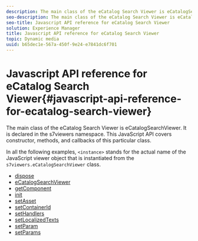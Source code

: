 ```yaml
---
description: The main class of the eCatalog Search Viewer is eCatalogSearchViewer. It is declared in the s7viewers namespace. This JavaScript API covers constructor, methods, and callbacks of this particular class.
seo-description: The main class of the eCatalog Search Viewer is eCatalogSearchViewer. It is declared in the s7viewers namespace. This JavaScript API covers constructor, methods, and callbacks of this particular class.
seo-title: Javascript API reference for eCatalog Search Viewer
solution: Experience Manager
title: Javascript API reference for eCatalog Search Viewer
topic: Dynamic media
uuid: b65dec1e-567a-450f-9e24-e7841dc6f701
---
```


# Javascript API reference for eCatalog Search Viewer{#javascript-api-reference-for-ecatalog-search-viewer}

The main class of the eCatalog Search Viewer is eCatalogSearchViewer. It is declared in the s7viewers namespace. This JavaScript API covers constructor, methods, and callbacks of this particular class.

In all the following examples, `<instance>` stands for the actual name of the JavaScript viewer object that is instantiated from the `s7viewers.eCatalogSearchViewer` class. 

* [dispose](r-html5-ecatsearch-javascriptapiref-dispose.md)
* [eCatalogSearchViewer](r-html5-ecatsearch-javascriptapiref-ecatalogsearchviewer.md)
* [getComponent](r-html5-ecatsearch-javascriptapiref-getcomponent.md)
* [init](r-html5-ecatsearch-javascriptapiref-init.md)
* [setAsset](r-html5-ecatsearch-javascriptapiref-setasset.md)
* [setContainerId](r-html5-ecatsearch-javascriptapiref-setcontainerid.md)
* [setHandlers](r-html5-ecatsearch-javascriptapiref-sethandlers.md)
* [setLocalizedTexts](r-html5-ecatsearch-javascriptapiref-setlocalizedtexts.md)
* [setParam](r-html5-ecatsearch-javascriptapiref-setparam.md)
* [setParams](r-html5-ecatsearch-javascriptapiref-setparams.md)
